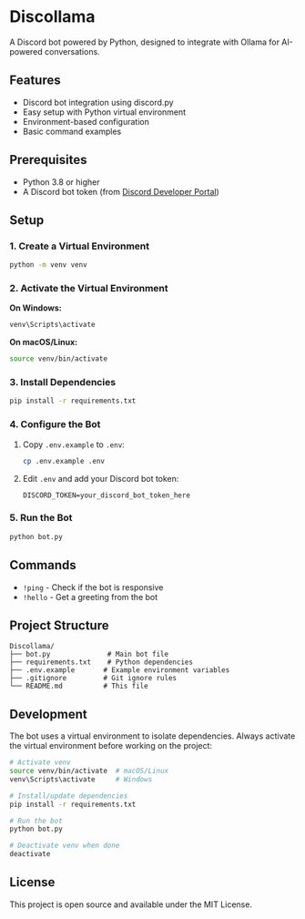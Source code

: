 # Discollama

A Discord bot powered by Python, designed to integrate with Ollama for AI-powered conversations.

## Features

- Discord bot integration using discord.py
- Easy setup with Python virtual environment
- Environment-based configuration
- Basic command examples

## Prerequisites

- Python 3.8 or higher
- A Discord bot token (from [Discord Developer Portal](https://discord.com/developers/applications))

## Setup

### 1. Create a Virtual Environment

```bash
python -m venv venv
```

### 2. Activate the Virtual Environment

**On Windows:**
```bash
venv\Scripts\activate
```

**On macOS/Linux:**
```bash
source venv/bin/activate
```

### 3. Install Dependencies

```bash
pip install -r requirements.txt
```

### 4. Configure the Bot

1. Copy `.env.example` to `.env`:
   ```bash
   cp .env.example .env
   ```

2. Edit `.env` and add your Discord bot token:
   ```
   DISCORD_TOKEN=your_discord_bot_token_here
   ```

### 5. Run the Bot

```bash
python bot.py
```

## Commands

- `!ping` - Check if the bot is responsive
- `!hello` - Get a greeting from the bot

## Project Structure

```
Discollama/
├── bot.py              # Main bot file
├── requirements.txt    # Python dependencies
├── .env.example       # Example environment variables
├── .gitignore         # Git ignore rules
└── README.md          # This file
```

## Development

The bot uses a virtual environment to isolate dependencies. Always activate the virtual environment before working on the project:

```bash
# Activate venv
source venv/bin/activate  # macOS/Linux
venv\Scripts\activate     # Windows

# Install/update dependencies
pip install -r requirements.txt

# Run the bot
python bot.py

# Deactivate venv when done
deactivate
```

## License

This project is open source and available under the MIT License.